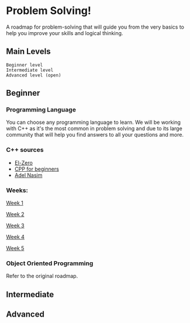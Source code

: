 # Problem Solving!

A roadmap for problem-solving that will guide you from the very basics to help you improve your skills and logical thinking.
## Main Levels
	Beginner level
	Intermediate level
	Advanced level (open)

## Beginner
### Programming Language
You can choose any programming language to learn. We will be working with C++ as it's the most common in problem solving and due to its large community that will help you find answers to all your questions and more.
### C++ sources
* [El-Zero](https://www.youtube.com/playlist?list=PLDoPjvoNmBAwy-rS6WKudwVeb_x63EzgS)
* [CPP for beginners](https://www.youtube.com/playlist?list=PLPt2dINI2MIbwnEoeHZnUHeUHjTd8x4F3)
* [Adel Nasim](https://www.youtube.com/playlist?list=PLCInYL3l2AajFAiw4s1U4QbGszcQ-rAb3)
### Weeks:
[Week 1](https://github.com/Kareem-Mahfouz1/Problem_Solving_Roadmap/blob/main/beginner/Week%201.md)

[Week 2](https://github.com/Kareem-Mahfouz1/Problem_Solving_Roadmap/blob/main/beginner/Week%202.md)

[Week 3](https://github.com/Kareem-Mahfouz1/Problem_Solving_Roadmap/blob/main/beginner/Week%203.md)

[Week 4](https://github.com/Kareem-Mahfouz1/Problem_Solving_Roadmap/blob/main/beginner/Week%204.md)

[Week 5](https://github.com/Kareem-Mahfouz1/Problem_Solving_Roadmap/blob/main/beginner/Week%205.md)

### Object Oriented Programming
Refer to the original roadmap.
## Intermediate


## Advanced
